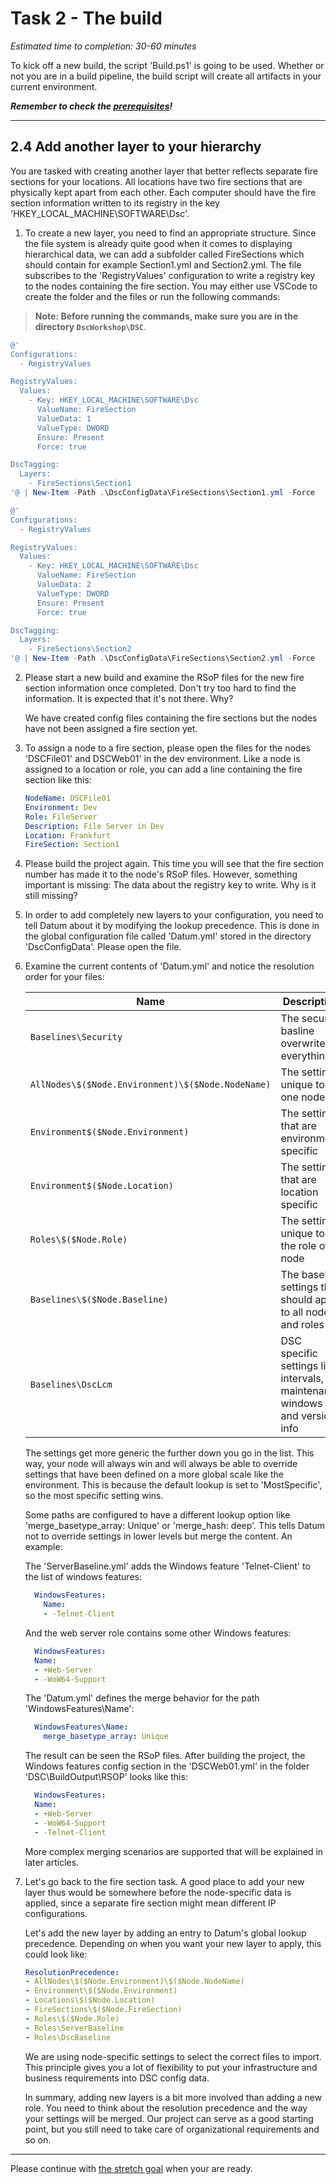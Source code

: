 # Task 2 - The build

*Estimated time to completion: 30-60 minutes*

To kick off a new build, the script 'Build.ps1' is going to be used. Whether or not you are in a build pipeline, the build script will create all artifacts in your current environment.

***Remember to check the [prerequisites](../CheckPrereq.ps1)!***

---

## 2.4 Add another layer to your hierarchy

You are tasked with creating another layer that better reflects separate fire sections for your locations. All locations have two fire sections that are physically kept apart from each other. Each computer should have the fire section information written to its registry in the key 'HKEY_LOCAL_MACHINE\SOFTWARE\Dsc'.

1. To create a new layer, you need to find an appropriate structure. Since the file system is already quite good when it comes to displaying hierarchical data, we can add a subfolder called FireSections which should contain for example Section1.yml and Section2.yml. The file subscribes to the 'RegistryValues' configuration to write a registry key to the nodes containing the fire section. You may either use VSCode to create the folder and the files or run the following commands:

> **Note: Before running the commands, make sure you are in the directory ```DscWorkshop\DSC```**.

```powershell
@'
Configurations:
  - RegistryValues

RegistryValues:
  Values:
    - Key: HKEY_LOCAL_MACHINE\SOFTWARE\Dsc
      ValueName: FireSection
      ValueData: 1
      ValueType: DWORD
      Ensure: Present
      Force: true

DscTagging:
  Layers:
    - FireSections\Section1
'@ | New-Item -Path .\DscConfigData\FireSections\Section1.yml -Force

@'
Configurations:
  - RegistryValues

RegistryValues:
  Values:
    - Key: HKEY_LOCAL_MACHINE\SOFTWARE\Dsc
      ValueName: FireSection
      ValueData: 2
      ValueType: DWORD
      Ensure: Present
      Force: true

DscTagging:
  Layers:
    - FireSections\Section2
'@ | New-Item -Path .\DscConfigData\FireSections\Section2.yml -Force
```

2. Please start a new build and examine the RSoP files for the new fire section information once completed. Don't try too hard to find the information. It is expected that it's not there. Why?

    We have created config files containing the fire sections but the nodes have not been assigned a fire section yet.

3. To assign a node to a fire section, please open the files for the nodes 'DSCFile01' and DSCWeb01' in the dev environment. Like a node is assigned to a location or role, you can add a line containing the fire section like this:

    ```yml
    NodeName: DSCFile01
    Environment: Dev
    Role: FileServer
    Description: File Server in Dev
    Location: Frankfurt
    FireSection: Section1
    ```

4. Please build the project again. This time you will see that the fire section number has made it to the node's RSoP files. However, something important is missing: The data about the registry key to write. Why is it still missing?

5. In order to add completely new layers to your configuration, you need to tell Datum about it by modifying the lookup precedence. This is done in the global configuration file called 'Datum.yml' stored in the directory 'DscConfigData'. Please open the file.

6. Examine the current contents of 'Datum.yml' and notice the resolution order for your files:

    | Name      | Description |
    |-|-|
    | ```Baselines\Security``` | The security basline overwrites everything|
    | ```AllNodes\$($Node.Environment)\$($Node.NodeName)``` | The settings unique to one node|
    | ```Environment$($Node.Environment)``` | The settings that are environment specific|
    | ```Environment$($Node.Location)``` | The settings that are location specific|
    | ```Roles\$($Node.Role)``` | The settings unique to the role of a node|
    | ```Baselines\$($Node.Baseline)``` | The baseline settings that should apply to all nodes and roles|
    | ```Baselines\DscLcm``` | DSC specific settings like intervals, maintenance windows  and version info

    The settings get more generic the further down you go in the list. This way, your node will always win and will always be able to override settings that have been defined on a more global scale like the environment. This is because the default lookup is set to 'MostSpecific', so the most specific setting wins.

    Some paths are configured to have a different lookup option like 'merge_basetype_array: Unique' or 'merge_hash: deep'. This tells Datum not to override settings in lower levels but merge the content. An example:

    The 'ServerBaseline.yml' adds the Windows feature 'Telnet-Client' to the list of windows features:

      ```yaml
        WindowsFeatures:
          Name:
          - -Telnet-Client
      ```
  
    And the web server role contains some other Windows features:

      ```yaml
        WindowsFeatures:
        Name:
        - +Web-Server
        - -WoW64-Support
      ```

    The 'Datum.yml' defines the merge behavior for the path 'WindowsFeatures\Name':

      ```yaml
        WindowsFeatures\Name:
          merge_basetype_array: Unique
      ```

    The result can be seen the RSoP files. After building the project, the Windows features config section in the 'DSCWeb01.yml' in the folder 'DSC\BuildOutput\RSOP' looks like this:

      ```yaml
        WindowsFeatures:
        Name:
        - +Web-Server
        - -WoW64-Support
        - -Telnet-Client
      ```

    More complex merging scenarios are supported that will be explained in later articles.

7. Let's go back to the fire section task. A good place to add your new layer thus would be somewhere before the node-specific data is applied, since a separate fire section might mean different IP configurations.

    Let's add the new layer by adding an entry to Datum's global lookup precedence. Depending on when you want your new layer to apply, this could look like:

    ```yaml
    ResolutionPrecedence:
    - AllNodes\$($Node.Environment)\$($Node.NodeName)
    - Environment\$($Node.Environment)
    - Locations\$($Node.Location)
    - FireSections\$($Node.FireSection)
    - Roles\$($Node.Role)
    - Roles\ServerBaseline
    - Roles\DscBaseline
    ```

    We are using node-specific settings to select the correct files to import. This principle gives you a lot of flexibility to put your infrastructure and business requirements into DSC config data.

    In summary, adding new layers is a bit more involved than adding a new role. You need to think about the resolution precedence and the way your settings will be merged. Our project can serve as a good starting point, but you still need to take care of organizational requirements and so on.

---

Please continue with [the stretch goal](StretchGoal.md) when your are ready.
